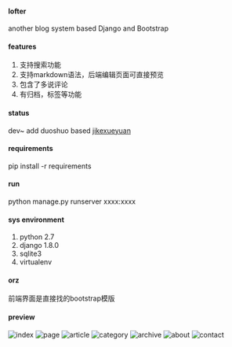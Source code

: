 #### lofter
another blog system based Django and Bootstrap

#### features
1. 支持搜索功能
2. 支持markdown语法，后端编辑页面可直接预览
3. 包含了多说评论
4. 有归档，标签等功能

#### status
dev~
add duoshuo based [jikexueyuan](http://wiki.jikexueyuan.com/project/django-set-up-blog/markdown.html)

#### requirements
pip install -r requirements

#### run
python manage.py runserver xxxx:xxxx

#### sys environment
1. python 2.7
2. django 1.8.0
3. sqlite3
4. virtualenv

#### orz
前端界面是直接找的bootstrap模版

#### preview
![index](http://o7fm0rolr.bkt.clouddn.com/Screenshot%20-%202016%E5%B9%B406%E6%9C%8815%E6%97%A5%20-%2019%E6%97%B658%E5%88%8609%E7%A7%92.png)
![page](http://o7fm0rolr.bkt.clouddn.com/Screenshot%20-%202016%E5%B9%B406%E6%9C%8815%E6%97%A5%20-%2019%E6%97%B658%E5%88%8638%E7%A7%92.png)
![article](http://o7fm0rolr.bkt.clouddn.com/Screenshot%20-%202016%E5%B9%B406%E6%9C%8815%E6%97%A5%20-%2019%E6%97%B658%E5%88%8649%E7%A7%92.png)
![category](http://o7fm0rolr.bkt.clouddn.com/Screenshot%20-%202016%E5%B9%B406%E6%9C%8815%E6%97%A5%20-%2019%E6%97%B659%E5%88%8611%E7%A7%92.png)
![archive](http://o7fm0rolr.bkt.clouddn.com/Screenshot%20-%202016%E5%B9%B406%E6%9C%8815%E6%97%A5%20-%2019%E6%97%B659%E5%88%8622%E7%A7%92.png)
![about](http://o7fm0rolr.bkt.clouddn.com/Screenshot%20-%202016%E5%B9%B406%E6%9C%8815%E6%97%A5%20-%2019%E6%97%B659%E5%88%8633%E7%A7%92.png)
![contact](http://o7fm0rolr.bkt.clouddn.com/Screenshot%20-%202016%E5%B9%B406%E6%9C%8815%E6%97%A5%20-%2019%E6%97%B659%E5%88%8641%E7%A7%92.png)
